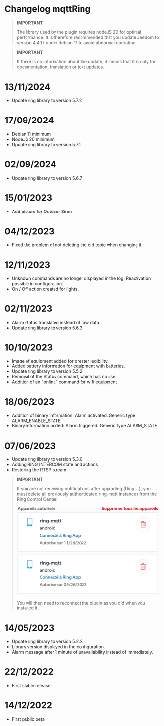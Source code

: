 # Changelog mqttRing

>**IMPORTANT**
>
>The library used by the plugin requires nodeJS 20 for optimal performance.
>It is therefore recommended that you update Jeedom to version 4.4.17 under debian 11 to avoid abnormal operation.

>**IMPORTANT**
>
>If there is no information about the update, it means that it is only for documentation, translation or text updates.

# 13/11/2024
- Update ring library to version 5.7.2

# 17/09/2024
- Debian 11 minimum
- NodeJS 20 minimum
- Update ring library to version 5.7.1

# 02/09/2024
- Update ring library to version 5.6.7

# 15/01/2023
- Add picture for Outdoor Siren

# 04/12/2023
- Fixed the problem of not deleting the old topic when changing it.

# 12/11/2023
- Unknown commands are no longer displayed in the log. Reactivation possible in configuration.
- On / Off action created for lights.

# 02/11/2023
- Alarm status translated instead of raw data.
- Update ring library to version 5.6.3

# 10/10/2023
- Image of equipment added for greater legibility.
- Added battery information for equipment with batteries.
- Update ring library to version 5.5.2
- Removal of the Status command, which has no use.
- Addition of an "online" command for wifi equipment

# 18/06/2023
- Addition of binary information: Alarm activated. Generic type ALARM_ENABLE_STATE
- Binary information added: Alarm triggered. Generic type ALARM_STATE

# 07/06/2023
- Update ring library to version 5.3.0
- Adding RING INTERCOM state and actions
- Restoring the RTSP stream

>**IMPORTANT**
>
>If you are not receiving notifications after upgrading (Ding,...),
>you must delete all previously authenticated ring-mqtt instances from the Ring Control Center.
>
>![RingControlCenter](../images/retrait_appareils.png)
>
>You will then need to reconnect the plugin as you did when you installed it.

# 14/05/2023
- Update ring library to version 5.2.2.
- Library version displayed in the configuration.
- Alarm message after 1 minute of unavailability instead of immediately.

# 22/12/2022
- First stable release

# 14/12/2022
- First public beta
